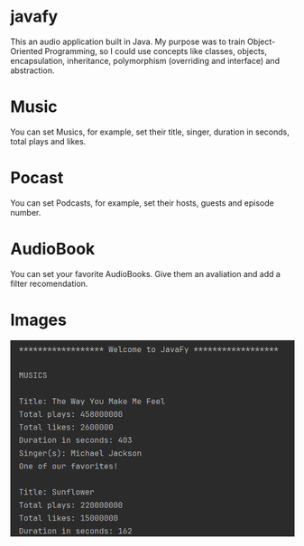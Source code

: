 # javafy

This an audio application built in Java. My purpose was to train Object-Oriented Programming, so I could use concepts like classes, objects, encapsulation, inheritance, polymorphism (overriding and interface) and abstraction.

# Music

You can set Musics, for example, set their title, singer, duration in seconds, total plays and likes.

# Pocast

You can set Podcasts, for example, set their hosts, guests and episode number.

# AudioBook

You can set your favorite AudioBooks. Give them an avaliation and add a filter recomendation.

# Images
![Project preview](https://github.com/f3l1pe-augusto/javafy/blob/main/images/Project%20Print.png?raw=true)
